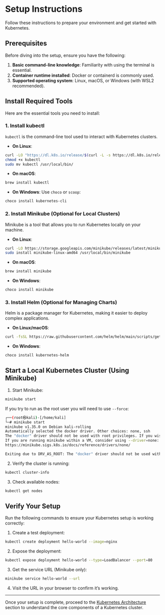 # Setup Instructions

Follow these instructions to prepare your environment and get started with Kubernetes.

## Prerequisites
Before diving into the setup, ensure you have the following:

1. **Basic command-line knowledge**: Familiarity with using the terminal is essential.
2. **Container runtime installed**: Docker or containerd is commonly used.
3. **Supported operating system**: Linux, macOS, or Windows (with WSL2 recommended).

## Install Required Tools
Here are the essential tools you need to install:

### 1. Install kubectl
`kubectl` is the command-line tool used to interact with Kubernetes clusters.

- **On Linux**:
```bash
curl -LO "https://dl.k8s.io/release/$(curl -L -s https://dl.k8s.io/release/stable.txt)/bin/linux/amd64/kubectl"
chmod +x kubectl
sudo mv kubectl /usr/local/bin/
  ```

- **On macOS**:
```bash
brew install kubectl
```

- **On Windows**:
  Use `choco` or `scoop`:
```powershell
choco install kubernetes-cli
```

### 2. Install Minikube (Optional for Local Clusters)
Minikube is a tool that allows you to run Kubernetes locally on your machine.

- **On Linux**:
```bash
curl -LO https://storage.googleapis.com/minikube/releases/latest/minikube-linux-amd64
sudo install minikube-linux-amd64 /usr/local/bin/minikube
  ```

- **On macOS**:
```bash
brew install minikube
```

- **On Windows**:
```powershell
choco install minikube
```

### 3. Install Helm (Optional for Managing Charts)
Helm is a package manager for Kubernetes, making it easier to deploy complex applications.

- **On Linux/macOS**:
```bash
curl -fsSL https://raw.githubusercontent.com/helm/helm/main/scripts/get-helm-3 | bash
  ```

- **On Windows**:
```powershell
choco install kubernetes-helm
```

## Start a Local Kubernetes Cluster (Using Minikube)

1. Start Minikube:
```bash
minikube start
```

If you try to run as the root user you will need to use `--force`:
```bash
┌──(root㉿kali)-[/home/kali]
└─# minikube start
minikube v1.35.0 on Debian kali-rolling
Automatically selected the docker driver. Other choices: none, ssh
The "docker" driver should not be used with root privileges. If you wish to continue as root, use --force.
If you are running minikube within a VM, consider using --driver=none:
https://minikube.sigs.k8s.io/docs/reference/drivers/none/

Exiting due to DRV_AS_ROOT: The "docker" driver should not be used with root privileges.
```

2. Verify the cluster is running:
```bash
kubectl cluster-info
```

3. Check available nodes:
```bash
kubectl get nodes
```

## Verify Your Setup
Run the following commands to ensure your Kubernetes setup is working correctly:

1. Create a test deployment:
```bash
kubectl create deployment hello-world --image=nginx
```

2. Expose the deployment:
```bash
kubectl expose deployment hello-world --type=LoadBalancer --port=80
```

3. Get the service URL (Minikube only):
```bash
minikube service hello-world --url
```

4. Visit the URL in your browser to confirm it’s working.

---


Once your setup is complete, proceed to the [Kubernetes Architecture](kubernetes-architecture.md) section to understand the core components of a Kubernetes cluster.
